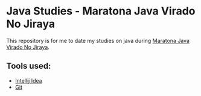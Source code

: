 # Java Studies - Maratona Java Virado No Jiraya

This repository is for me to date my studies on java during [Maratona Java Virado No Jiraya](https://www.youtube.com/watch?v=JasmdiTyduI&list=PL62G310vn6nFIsOCC0H-C2infYgwm8SWW).

## Tools used:

- [Intellij Idea](https://www.jetbrains.com/idea/)
- [Git](https://git-scm.com/)
